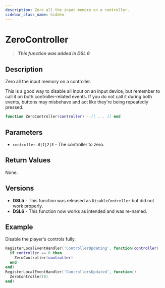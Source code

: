```yaml
---
description: Zero all the input memory on a controller.
sidebar_class_name: hidden
---
```


# ZeroController

> **_This function was added in DSL 6_**

## Description

Zero all the input memory on a controller.

This is a good way to disable all input on an input device, but remember to call it on both controller-related events. If you do not call it during both events, buttons may misbehave and act like they're being repeatedly pressed.

```lua
function ZeroController(controller) --[[ ... ]] end
```

## Parameters

- `controller`: _`0|1|2|3`_ - The controller to zero. <!-- `0` is the keyboard, `1` is the first controller, `2` is the second controller, and `3` is the third controller. -->

## Return Values

None.

## Versions

- **DSL5** - This function was released as `DisableController` but did not work properly.
- **DSL6** - This function now works as intended and was re-named.

## Example

Disable the player's controls fully.

```lua
RegisterLocalEventHandler('ControllerUpdating', function(controller)
  if controller == 0 then
    ZeroController(controller)
  end
end)
RegisterLocalEventHandler('ControllersUpdated', function()
  ZeroController(0)
end)
```
